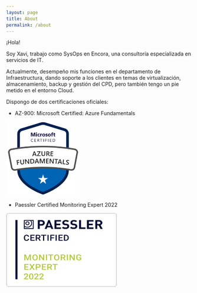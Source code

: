 ```yaml
---
layout: page
title: About
permalink: /about
---
```


¡Hola! 

Soy Xavi, trabajo como SysOps en Encora, una consultoría especializada en servicios de IT. 

Actualmente, desempeño mis funciones en el departamento de Infraestructura, dando soporte a los clientes en temas de virtualización, almacenamiento, backup y gestión del CPD, pero también tengo un pie metido en el entorno Cloud.

Dispongo de dos certificaciones oficiales:

- AZ-900: Microsoft Certified: Azure Fundamentals 

<img src="assets/image/az900.png" width="200" height="200">

- Paessler Certified Monitoring Expert 2022

<img src="assets/image/badge_certified-monitoring-expert-2022.png" width="300" height="200">

